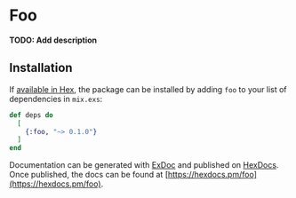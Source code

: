 # Foo

**TODO: Add description**

## Installation

If [available in Hex](https://hex.pm/docs/publish), the package can be installed
by adding `foo` to your list of dependencies in `mix.exs`:

```elixir
def deps do
  [
    {:foo, "~> 0.1.0"}
  ]
end
```

Documentation can be generated with [ExDoc](https://github.com/elixir-lang/ex_doc)
and published on [HexDocs](https://hexdocs.pm). Once published, the docs can
be found at [https://hexdocs.pm/foo](https://hexdocs.pm/foo).

